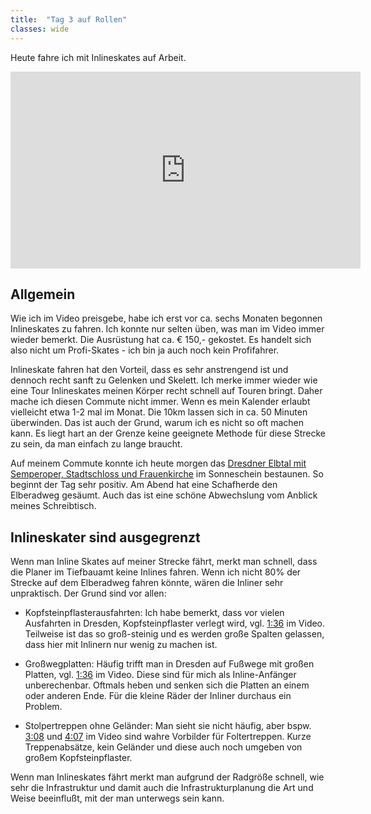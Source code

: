 ```yaml
---
title:  "Tag 3 auf Rollen"
classes: wide
---
```


Heute fahre ich mit Inlineskates auf Arbeit. 

<iframe width="560" height="315" src="https://www.youtube.com/embed/9fR0sajxKc4" frameborder="0" allow="accelerometer; autoplay; encrypted-media; gyroscope; picture-in-picture" allowfullscreen></iframe>

## Allgemein

Wie ich im Video preisgebe, habe ich erst vor ca. sechs Monaten begonnen Inlineskates zu fahren. Ich konnte nur selten üben, was man im Video immer wieder bemerkt. Die Ausrüstung hat ca. € 150,- gekostet. Es handelt sich also nicht um Profi-Skates - ich bin ja auch noch kein Profifahrer.

Inlineskate fahren hat den Vorteil, dass es sehr anstrengend ist und dennoch recht sanft zu Gelenken und Skelett. Ich merke immer wieder wie eine Tour Inlineskates meinen Körper recht schnell auf Touren bringt. Daher mache ich diesen Commute nicht immer. Wenn es mein Kalender erlaubt vielleicht etwa 1-2 mal im Monat. Die 10km lassen sich in ca. 50 Minuten überwinden. Das ist auch der Grund, warum ich es nicht so oft machen kann. Es liegt hart an der Grenze keine geeignete Methode für diese Strecke zu sein, da man einfach zu lange braucht.

Auf meinem Commute konnte ich heute morgen das [Dresdner Elbtal mit Semperoper, Stadtschloss und Frauenkirche](https://www.youtube.com/watch?v=9fR0sajxKc4&t=110s) im Sonneschein bestaunen. So beginnt der Tag sehr positiv. Am Abend hat eine Schafherde den Elberadweg gesäumt. Auch das ist eine schöne Abwechslung vom Anblick meines Schreibtisch.

## Inlineskater sind ausgegrenzt

Wenn man Inline Skates auf meiner Strecke fährt, merkt man schnell, dass die Planer im Tiefbauamt keine Inlines fahren. Wenn ich nicht 80% der Strecke auf dem Elberadweg fahren könnte, wären die Inliner sehr unpraktisch. Der Grund sind vor allen:

- Kopfsteinpflasterausfahrten: Ich habe bemerkt, dass vor vielen Ausfahrten in Dresden, Kopfsteinpflaster verlegt wird, vgl. [1:36](https://www.youtube.com/watch?v=9fR0sajxKc4&t=96s) im Video. Teilweise ist das so groß-steinig und es werden große Spalten gelassen, dass hier mit Inlinern nur wenig zu machen ist.

- Großwegplatten: Häufig trifft man in Dresden auf Fußwege mit großen Platten, vgl. [1:36](https://www.youtube.com/watch?v=9fR0sajxKc4&t=96s) im Video. Diese sind für mich als Inline-Anfänger unberechenbar. Oftmals heben und senken sich die Platten an einem oder anderen Ende. Für die kleine Räder der Inliner durchaus ein Problem.

- Stolpertreppen ohne Geländer: Man sieht sie nicht häufig, aber bspw. [3:08](https://www.youtube.com/watch?v=9fR0sajxKc4&t=188s) und [4:07](https://www.youtube.com/watch?v=9fR0sajxKc4&t=247s) im Video sind wahre Vorbilder für Foltertreppen. Kurze Treppenabsätze, kein Geländer und diese auch noch umgeben von großem Kopfsteinpflaster.

Wenn man Inlineskates fährt merkt man aufgrund der Radgröße schnell, wie sehr die Infrastruktur und damit auch die Infrastrukturplanung die Art und Weise beeinflußt, mit der man unterwegs sein kann.
